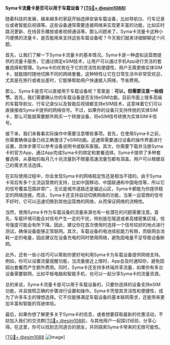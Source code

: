 **Syma卡流量卡是否可以用于车载设备？[[TG💪+ @esim1088](https://t.me/s/esim1088)]**

随着科技的发展，越来越多的家庭开始选择安装车载设备，比如导航仪、行车记录仪或者智能后视镜等。这些设备通常需要连接网络来实现更丰富的功能，比如实时路况更新、在线音乐播放或者视频通话等。那么问题来了，Syma卡流量卡这种小巧便携的流量卡，是否能用来支持这些车载设备呢？今天我们就来详细聊聊这个问题。

首先，让我们了解一下Syma卡流量卡的基本情况。Syma卡是一种虚拟运营商提供的流量卡服务，它通过绑定eSIM技术，让用户可以通过手机App进行灵活的套餐选择和管理。Syma卡的优势在于它的灵活性和便捷性，用户无需更换实体SIM卡，就能随时随地切换不同的网络套餐。这种特性让它在日常生活中非常受欢迎，尤其是在旅行或者出差时，它能够帮助用户快速接入网络，节省费用。

那么，Syma卡是否可以直接用于车载设备呢？答案是：**可以，但需要注意一些细节**。首先，我们需要确认你的车载设备是否支持eSIM功能。目前市面上很多高端的车载导航仪、行车记录仪以及智能后视镜都支持eSIM技术，这意味着它们可以直接接收Syma卡提供的网络信号。不过，如果你的设备只支持传统的实体SIM卡，那么可能就需要额外购买一个转接设备，将eSIM信号转换为实体SIM卡信号。

接下来，我们来看看实际操作中需要注意哪些事项。首先，在使用Syma卡之前，你需要确保设备已经正确激活了eSIM功能。这通常需要通过设备的操作界面进行设置，具体步骤可以参考设备说明书或联系客服。其次，你需要下载并注册Syma卡的官方App，通过App完成Syma卡的绑定和套餐选择。Syma卡提供了多种套餐选择，从基础的每月几十兆流量到不限量高速流量包都有涵盖，用户可以根据自己的需求灵活选择。

在实际使用过程中，你会发现Syma卡的网络稳定性还是相当不错的。由于Syma卡背后有多个主流运营商的支持，比如中国移动、中国联通和中国电信等，所以它的信号覆盖范围非常广。无论是城市道路还是偏远山区，Syma卡都能为你提供稳定的网络连接。而且，Syma卡还支持自动切换网络的功能，当某一运营商的信号不好时，它可以迅速切换到其他运营商的网络，从而保证网络的流畅性。

当然，使用Syma卡作为车载设备的流量来源也有一些潜在的问题需要注意。首先，车载环境可能会对信号产生一定的干扰，特别是在隧道或者高楼密集区域，信号强度可能会有所下降。因此，建议你在首次使用时选择一个信号较好的地点进行测试，确保设备能够正常联网。其次，车载设备的电池续航能力有限，而联网会消耗一定的电量，因此建议在设备充电的同时使用网络，避免因电量不足导致设备断网。

此外，还有一些小技巧可以帮助你更好地利用Syma卡为车载设备提供网络支持。例如，你可以设置流量提醒功能，当流量接近上限时，App会及时通知你，避免因超出套餐而产生额外费用。同时，Syma卡还支持多终端共享流量，如果你有多台设备需要联网，比如平板电脑和智能手机，也可以一起分享Syma卡的流量资源。

总的来说，Syma卡流量卡是可以用于车载设备的，只要你选择的设备支持eSIM功能，并且按照正确的步骤进行设置和操作。Syma卡凭借其灵活性和便捷性，成为了许多车主的理想选择。它不仅能够满足车载设备的基本联网需求，还能带来更加丰富和智能的驾驶体验。

最后，如果你想了解更多关于Syma卡的信息，或者想要获取最新的优惠活动，不妨加入我们的交流群[[TG💪+ @esim1088](https://t.me/s/esim1088)]，与其他用户一起探讨经验，分享心得。在这里，你可以找到志同道合的朋友，共同探索Syma卡带来的无限可能性。

[[TG💪+ @esim1088](https://t.me/s/esim1088) ![Image](https://i.postimg.cc/4NQfJmqS/Snipaste-2025-05-13-00-14-12.png)]